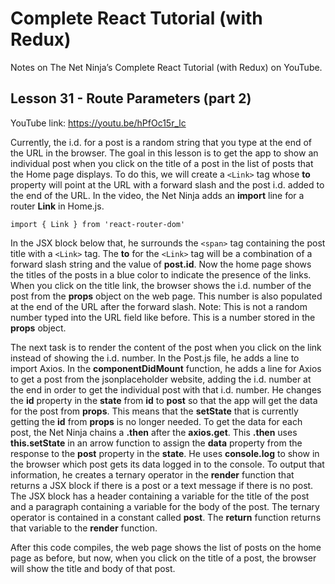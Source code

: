 # Complete React Tutorial (with Redux)

Notes on The Net Ninja’s Complete React Tutorial (with Redux) on YouTube.

## Lesson 31 - Route Parameters (part 2)

YouTube link: https://youtu.be/hPfOc15r_lc

Currently, the i.d. for a post is a random string that you type at the end of the URL in the browser. The goal in this lesson is to get the app to show an individual post when you click on the title of a post in the list of posts that the Home page displays. To do this, we will create a `<Link>` tag whose __to__ property will point at the URL with a forward slash and the post i.d. added to the end of the URL. In the video, the Net Ninja adds an __import__ line for a router __Link__ in Home.js.

`import { Link } from 'react-router-dom'`

In the JSX block below that, he surrounds the `<span>` tag containing the post title with a `<Link>` tag. The __to__ for the `<Link>` tag will be a combination of a forward slash string and the value of __post.id__. Now the home page shows the titles of the posts in a blue color to indicate the presence of the links. When you click on the title link, the browser shows the i.d. number of the post from the __props__ object on the web page. This number is also populated at the end of the URL after the forward slash. Note: This is not a random number typed into the URL field like before. This is a number stored in the __props__ object.

The next task is to render the content of the post when you click on the link instead of showing the i.d. number. In the Post.js file, he adds a line to import Axios. In the __componentDidMount__ function, he adds a line for Axios to get a post from the jsonplaceholder website, adding the i.d. number at the end in order to get the individual post with that i.d. number. He changes the __id__ property in the __state__ from __id__ to __post__ so that the app will get the data for the post from __props__. This means that the __setState__ that is currently getting the __id__ from __props__ is no longer needed. To get the data for each post, the Net Ninja chains a __.then__ after the __axios.get__. This __.then__ uses __this.setState__ in an arrow function to assign the __data__ property from the response to the __post__ property in the __state__. He uses __console.log__ to show in the browser which post gets its data logged in to the console. To output that information, he creates a ternary operator in the __render__ function that returns a JSX block if there is a post or a text message if there is no post. The JSX block has a header containing a variable for the title of the post and a paragraph containing a variable for the body of the post. The ternary operator is contained in a constant called __post__. The __return__ function returns that variable to the __render__ function.

After this code compiles, the web page shows the list of posts on the home page as before, but now, when you click on the title of a post, the browser will show the title and body of that post.